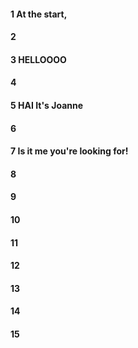 #### 1 At the start,
#### 2
#### 3 HELLOOOO
#### 4
#### 5 HAI It's Joanne
#### 6
#### 7 Is it me you're looking for!
#### 8
#### 9
#### 10
#### 11
#### 12
#### 13
#### 14
#### 15
